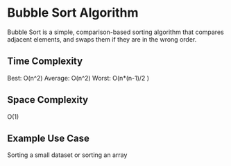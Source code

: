 # Bubble Sort Algorithm

Bubble Sort is a simple, comparison-based sorting algorithm that compares adjacent elements, and swaps them if they are in the wrong order.

## Time Complexity

Best: O(n^2)
Average: O(n^2)
Worst: O(n*(n-1)/2 )

## Space Complexity

O(1)

## Example Use Case

Sorting a small dataset or sorting an array
